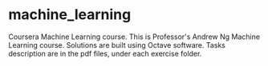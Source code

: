 # machine_learning
Coursera Machine Learning course.
This is Professor's Andrew Ng Machine Learning course. Solutions are built using Octave software.
Tasks description are in the pdf files, under each exercise folder.
